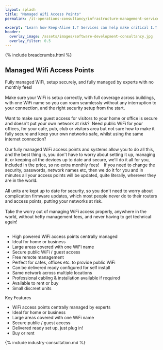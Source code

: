 ```yaml
---
layout: splash
title: "Managed Wifi Access Points"
permalink: /it-operations-consultancy/infrastructure-management-services/managed-wifi

excerpt: "Learn how Keep-Alive I.T Services can help make critical I.T Software decisions and develop bespoke Software solutions for your business."
header:
  overlay_image: /assets/images/software-development-consultancy.jpg
  overlay_filter: 0.5 
---
```


{% include breadcrumbs.html %}

## Managed Wifi Access Points

<div>
    Fully managed WiFi, setup securely, and fully managed by experts with no monthly fees! &nbsp;<br><br>Make sure your
    WiFi is setup correctly, with full coverage across buildings, with one WiFi name so you can roam seamlessly without
    any interruption to your connection, and the right security setup from the start. &nbsp;<br><br>Want to make sure
    guest access for visitors to your home or office is secure and doesn't put your own network at risk? &nbsp;Need
    public WiFi for your offices, for your cafe, pub, club or visitors area but not sure how to make it fully secure and
    keep your own networks safe, whilst using the same internet connection?<br><br>Our fully managed WiFi access points
    and systems allow you to do all this, and the best thing is, you don't have to worry about setting it up, managing
    it, or keeping all the devices up to date and secure, we'll do it all for you, included in the price, so no extra
    monthly fees! &nbsp; &nbsp;If you need to change the security, passwords, network names etc, then we do it for you
    and in minutes all your access points will be updated, quite literally, wherever they are in the world.<br><br>All
    units are kept up to date for security, so you don't need to worry about complication firmware updates, which most
    people never do to their routers and access points, putting your networks at risk.<br><br>Take the worry out of
    managing WiFi access properly, anywhere in the world, without hefty management fees, and never having to get
    technical again!<br><br>
    <ul>
        <li>High powered WiFi access points centrally managed</li>
        <li>Ideal for home or business</li>
        <li>Large areas covered with one WiFi name</li>
        <li>Secure public WiFi / guest access</li>
        <li>Free remote management</li>
        <li>Perfect for cafes, offices etc. to provide public WiFi</li>
        <li>Can be delivered ready configured for self install</li>
        <li>Same network across multiple locations</li>
        <li>Professional cabling &amp; installation available if required</li>
        <li>Available to rent or buy</li>
        <li>Small discreet units</li>
    </ul>
</div>


Key Features
<ul>
    <li>WiFi access points centrally managed by experts</li>
    <li>Ideal for home or business</li>
    <li>Large areas covered with one WiFi name</li>
    <li>Secure public / guest access</li>
    <li>Delivered ready set up, just plug&nbsp;in!</li>
    <li>Buy or rent</li>
</ul>

{% include industry-consultation.md %}